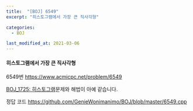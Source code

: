 ```yaml
---
title:  "[BOJ] 6549"
excerpt: "히스토그램에서 가장 큰 직사각형"

categories:
  - BOJ

last_modified_at: 2021-03-06
---
```


#### 히스토그램에서 가장 큰 직사각형

6549번 <https://www.acmicpc.net/problem/6549>

[BOJ_1725: 히스토그램](https://geniewonimanimo.github.io/boj/1725/)문제와 해법이 아예 같습니다.

정답 코드 <https://github.com/GenieWonimanimo/BOJ/blob/master/6549.cpp>
